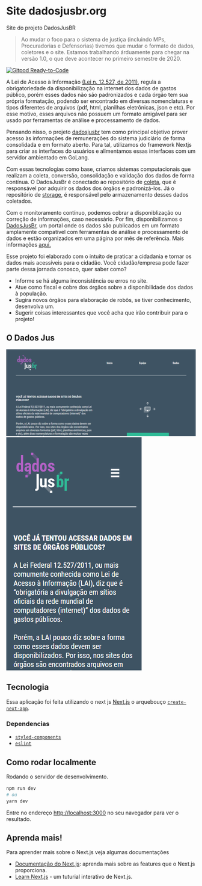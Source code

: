 # Site dadosjusbr.org

Site do projeto DadosJusBR

> Ao mudar o foco para o sistema de justiça (incluindo MPs, Procuradorias e Defensorias) tivemos que mudar o formato de dados, coletores e o site. Estamos trabalhando árduamente para chegar na versão 1.0, o que deve acontecer no primeiro semestre de 2020.

[![Gitpod Ready-to-Code](https://img.shields.io/badge/Gitpod-ready--to--code-blue?logo=gitpod)](https://gitpod.io/#https://github.com/dadosjusbr/site-novo)

A Lei de Acesso à Informação [(Lei n. 12.527, de 2011)](http://www.planalto.gov.br/ccivil_03/_ato2011-2014/2011/lei/l12527.htm), regula a obrigatoriedade da disponibilização na internet dos dados de gastos público, porém esses dados não são padronizados e cada órgão tem sua própria formatação, podendo ser encontrado em diversas nomenclaturas e tipos diferentes de arquivos (pdf, html, planilhas eletrônicas, json e etc). Por esse motivo, esses arquivos não possuem um formato amigável para ser usado por ferramentas de análise e processamento de dados.

Pensando nisso, o projeto [dadosjusbr](https://github.com/dadosjusbr) tem como principal objetivo prover acesso às informações de remunerações do sistema judiciário de forma consolidada e em formato aberto. Para tal, utilizamos do framework Nextjs para criar as interfaces do usuários e alimentamos essas interfaces com um servidor ambientado em GoLang.

Com essas tecnologias como base, criamos sistemas computacionais que realizam a coleta, conversão, consolidação e validação dos dados de forma contínua. O DadosJusBr é conectado ao repositório de [coleta](https://github.com/dadosjusbr/coletores), que é responsável por adquirir os dados dos órgãos e padronizá-los. Já o repositório de [storage](https://github.com/dadosjusbr/storage), é responsável pelo armazenamento desses dados coletados.

Com o monitoramento contínuo, podemos cobrar a disponiblização ou correção de informações, caso necessário. Por fim, disponibilizamos o [DadosJusBr](https://dadosjusbr.org/), um portal onde os dados são publicados em um formato amplamente compatível com ferramentas de análise e processamento de dados e estão organizados em uma página por mês de referência. Mais informações [aqui.](https://dadosjusbr.org/#/sobre)

Esse projeto foi elaborado com o intuito de praticar a cidadania e tornar os dados mais acessíveis para o cidadão. Você cidadão/empresa pode fazer parte dessa jornada conosco, quer saber como?

- Informe se há alguma inconsistência ou erros no site.
- Atue como fiscal e cobre dos órgãos sobre a disponibilidade dos dados à população.
- Sugira novos órgãos para elaboração de robôs, se tiver conhecimento, desenvolva um.
- Sugerir coisas interessantes que você acha que irão contribuir para o projeto!

## O Dados Jus

![](./docs/preview_web.gif)
![](./docs/preview_mobile.gif)

## Tecnologia

Essa aplicação foi feita utilizando o next js [Next.js](https://nextjs.org/) o arquebouço [`create-next-app`](https://github.com/vercel/next.js/tree/canary/packages/create-next-app).

### Dependencias

- [`styled-components`](https://styled-components.com/)
- [`eslint`](https://eslint.org/)

## Como rodar localmente

Rodando o servidor de desenvolvimento.

```bash
npm run dev
# ou
yarn dev
```

Entre no endereço [http://localhost:3000](http://localhost:3000) no seu navegador para ver o resultado.

## Aprenda mais!

Para aprender mais sobre o Next.js veja algumas documentações

- [Documentação do Next.js](https://nextjs.org/docs): aprenda mais sobre as features que o Next.js proporciona.
- [Learn Next.js](https://nextjs.org/learn) - um tuturial interativo de Next.js.

